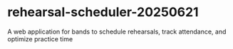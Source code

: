 # rehearsal-scheduler-20250621
A web application for bands to schedule rehearsals, track attendance, and optimize practice time
